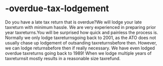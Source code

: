# -overdue-tax-lodgement
Do you have a late tax return that is overdue?We will lodge your late taxreturn with minimum hassle. We are very experienced in preparing prior year taxreturns.You will be surprised how quick and painless the process is. Normally we only lodge taxreturnsgoing back to 2001, as the ATO does not usually chase up lodgement of outsanding taxreturnsbefore then. However, we can lodge returnsbefore then if really necessary. We have even lodged overdue taxreturns going back to 1989! When we lodge multiple years of taxreturnsit mostly results in a reasonable size taxrefund.

